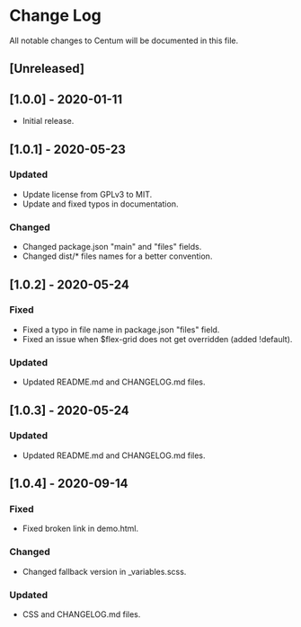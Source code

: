 # Change Log
All notable changes to Centum will be documented in this file.

## [Unreleased]

## [1.0.0] - 2020-01-11
- Initial release.

## [1.0.1] - 2020-05-23
### Updated
- Update license from GPLv3 to MIT.
- Update and fixed typos in documentation.
### Changed
- Changed package.json "main" and "files" fields.
- Changed dist/* files names for a better convention.

## [1.0.2] - 2020-05-24
### Fixed
- Fixed a typo in file name in package.json "files" field.
- Fixed an issue when $flex-grid does not get overridden (added !default).
### Updated
- Updated README.md and CHANGELOG.md files.

## [1.0.3] - 2020-05-24
### Updated
- Updated README.md and CHANGELOG.md files.

## [1.0.4] - 2020-09-14
### Fixed
- Fixed broken link in demo.html.
### Changed
- Changed fallback version in _variables.scss.
### Updated
- CSS and CHANGELOG.md files.
